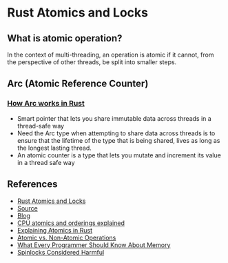 # Rust Atomics and Locks

## What is atomic operation?
In the context of multi-threading, an operation is atomic if it cannot, from the perspective of other threads, be split into smaller steps.

## Arc (Atomic Reference Counter)
### [How Arc works in Rust](https://medium.com/@DylanKerler1/how-arc-works-in-rust-b06192acd0a6)
- Smart pointer that lets you share immutable data across threads in a thread-safe way
- Need the Arc type when attempting to share data across threads is to ensure that the lifetime of the type that is being shared, lives as long as the longest lasting thread.
- An atomic counter is a type that lets you mutate and increment its value in a thread safe way


## References
- [Rust Atomics and Locks](https://marabos.nl/atomics/basics.html)
- [Source](https://github.com/m-ou-se/rust-atomics-and-locks)
- [Blog](https://blog.m-ou.se/rust-standard/)
- [CPU atomics and orderings explained](https://fy.blackhats.net.au/blog/html/2019/07/16/cpu_atomics_and_orderings_explained.html)
- [Explaining Atomics in Rust](https://cfsamsonbooks.gitbook.io/explaining-atomics-in-rust/)
- [Atomic vs. Non-Atomic Operations](https://preshing.com/20130618/atomic-vs-non-atomic-operations/)
- [What Every Programmer Should Know About Memory](https://people.freebsd.org/~lstewart/articles/cpumemory.pdf)
- [Spinlocks Considered Harmful](https://matklad.github.io/2020/01/02/spinlocks-considered-harmful.html)